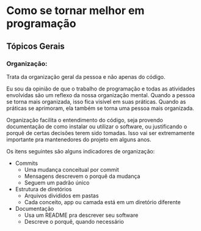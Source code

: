 # Como se tornar melhor em programação

## Tópicos Gerais

### Organização:

Trata da organização geral da pessoa e não apenas do código.

Eu sou da opinião de que o trabalho de programação e todas as atividades
envolvidas são um reflexo da nossa organização mental. Quando a pessoa se
torna mais organizada, isso fica visível em suas práticas. Quando as práticas
se aprimoram, ela também se torna uma pessoa mais organizada.

Organização facilita o entendimento do código, seja provendo documentação de
como instalar ou utilizar o software, ou justificando o porquê de certas
decisões terem sido tomadas. Isso vai ser extremamente importante pra
mantenedores do projeto em alguns anos.

Os itens seguintes são alguns indicadores de organização:

- Commits
  - Uma mudança conceitual por commit
  - Mensagens descrevem o porquê da mudança
  - Seguem um padrão único
- Estrutura de diretórios
  - Arquivos divididos em pastas
  - Cada conceito, app ou camada está em um diretório diferente
- Documentação
  - Usa um README pra descrever seu software
  - Descreve o porquê, quando necessário
